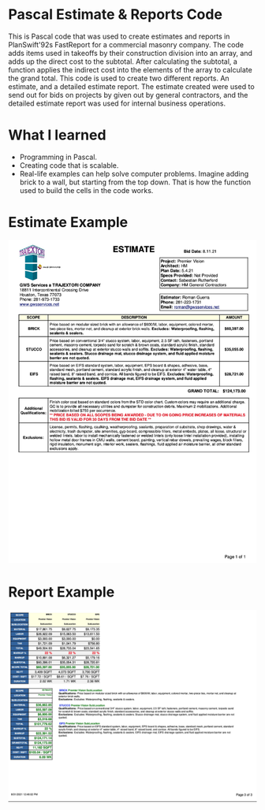 # Pascal Estimate & Reports Code
This is Pascal code that was used to create estimates and reports in PlanSwift\'92s FastReport for a commercial masonry company. The code adds items used in takeoffs by their construction division into an array, and adds up the direct cost to the subtotal.  After calculating the subtotal, a function applies the indirect cost into the elements of the array to calculate the grand total. This code is used to create two different reports. An estimate, and a detailed estimate report. The estimate created were used to send out for bids on projects by given out by general contractors, and the detailed estimate report was used for internal business operations.

# What I learned
* Programming in Pascal.
* Creating code that is scalable.
* Real-life examples can help solve computer problems. Imagine adding brick to a wall, but starting from the top down. That is how the function used to build the cells in the code works.

# Estimate Example
![alt text](estimate.jpg)

# Report Example
![alt text](report.jpg)
